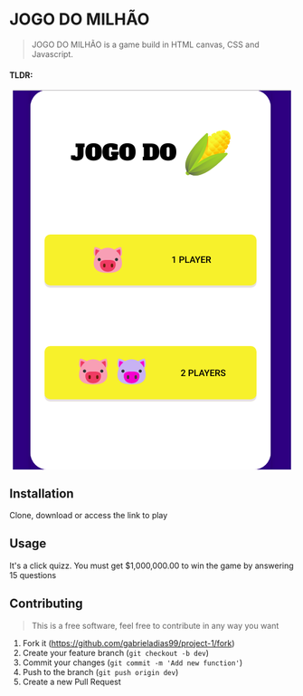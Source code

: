 # JOGO DO MILHÃO

> JOGO DO MILHÃO is a game build in HTML canvas, CSS and Javascript.

#### TLDR:

<p align="center">
<img src='https://raw.githubusercontent.com/gabrieladias99/project-1/master/img/Captura%20de%20tela%20de%202019-06-28%2012-18-29.png' align='center'>
</p>

## Installation

Clone, download or access the link to play

## Usage
It's a click quizz. 
You must get $1,000,000.00 to win the game by answering 15 questions

## Contributing

>This is a free software, feel free to contribute in any way you want

1. Fork it (<https://github.com/gabrieladias99/project-1/fork>)
2. Create your feature branch (`git checkout -b dev`)
3. Commit your changes (`git commit -m 'Add new function'`)
4. Push to the branch (`git push origin dev`)
5. Create a new Pull Request
